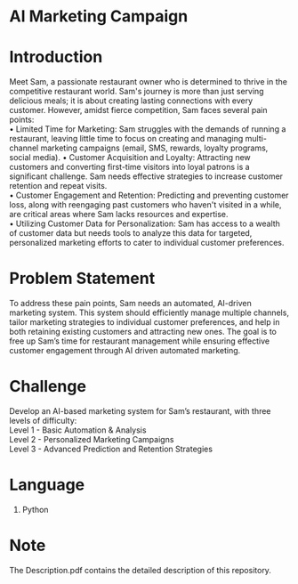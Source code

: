 # AI Marketing Campaign
# Introduction
Meet Sam, a passionate restaurant owner who is determined to thrive in the competitive restaurant world. Sam's journey is more than just serving delicious meals; it is about creating lasting connections with every customer. However, amidst fierce competition, Sam faces several pain points: <br />
• Limited Time for Marketing: Sam struggles with the demands of running a restaurant, leaving little time to focus on creating and managing multi-channel marketing campaigns (email, SMS, rewards, loyalty programs, social media).
• Customer Acquisition and Loyalty: Attracting new customers and converting first-time visitors into loyal patrons is a significant challenge. Sam needs effective strategies to increase customer retention and repeat visits. <br />
• Customer Engagement and Retention: Predicting and preventing customer loss, along with reengaging past customers who haven't visited in a while, are critical areas where Sam lacks resources and expertise. <br />
• Utilizing Customer Data for Personalization: Sam has access to a wealth of customer data but needs tools to analyze this data for targeted, personalized marketing efforts to cater to individual customer preferences. <br />

# Problem Statement
To address these pain points, Sam needs an automated, AI-driven marketing system. This system should efficiently manage multiple channels, tailor marketing strategies to individual customer preferences, and help in both retaining existing customers and attracting new ones. The goal is to free up Sam’s time for restaurant management while ensuring effective customer engagement through AI driven automated marketing. <br />

# Challenge

Develop an AI-based marketing system for Sam’s restaurant, with three levels of difficulty: <br />
Level 1 - Basic Automation & Analysis <br />
Level 2 - Personalized Marketing Campaigns <br />
Level 3 - Advanced Prediction and Retention Strategies <br />

# Language 
1. Python

# Note
The Description.pdf contains the detailed description of this repository.

